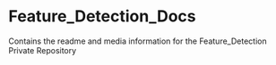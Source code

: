 # Feature_Detection_Docs
Contains the readme and media information for the Feature_Detection Private Repository
